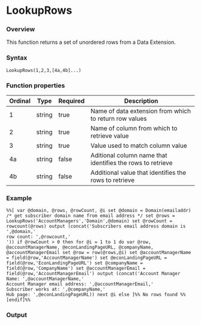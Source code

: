 # LookupRows

### Overview
This function returns a set of unordered rows from a Data Extension.

### Syntax
`LookupRows(1,2,3,[4a,4b]...)`

### Function properties
| Ordinal | Type | Required | Description |
| ------- | ---- | -------- | ----------- |
| 1 | string | true | Name of data extension from which to return row values |
| 2 | string | true | Name of column from which to retrieve value |
| 3 | string | true | Value used to match column value |
| 4a| string | false | Aditional column name that identifies the rows to retrieve |
| 4b| string | false | Additional value that identifies the rows to retrieve |

### Example
```
%%[ var @domain, @rows, @rowCount, @i set @domain = Domain(emailaddr) /* get subscriber domain name from email address */ set @rows = LookupRows('AccountManagers','Domain',@domain) set @rowCount = rowcount(@rows) output (concat('Subscribers email address domain is ',@domain,'
row count: ',@rowcount,'
')) if @rowCount > 0 then for @i = 1 to 1 do var @row, @accountManagerName, @econLandingPageURL, @companyName, @accountManagerEmail set @row = row(@rows,@i) set @accountManagerName = field(@row,'AccountManagerName') set @econLandingPageURL = field(@row,'EconLandingPageURL') set @companyName = field(@row,'CompanyName') set @accountManagerEmail = field(@row,'AccountManagerEmail') output (concat('Account Manager Name: ',@accountManagerName,'
Account Manager email address: ',@accountManagerEmail,'
Subscriber works at: ',@companyName,'
Hub page: ',@econLandingPageURL)) next @i else ]%% No rows found %%[endif]%%
```

### Output
